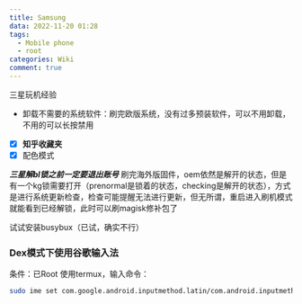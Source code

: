 ```yaml
---
title: Samsung
data: 2022-11-20 01:28
tags: 
  - Mobile phone
  - root
categories: Wiki
comment: true
---
```


三星玩机经验<!--more-->

- 卸载不需要的系统软件：刷完欧版系统，没有过多预装软件，可以不用卸载，不用的可以长按禁用
- [x] **知乎收藏夹**
- [x] 配色模式

***三星解bl锁之前一定要退出账号***
刷完海外版固件，oem依然是解开的状态，但是有一个kg锁需要打开（prenormal是锁着的状态，checking是解开的状态），方式是进行系统更新检查，检查可能提醒无法进行更新，但无所谓，重启进入刷机模式就能看到已经解锁，此时可以刷magisk修补包了

试试安装busybux（已试，确实不行）

### Dex模式下使用谷歌输入法

条件：已Root
使用termux，输入命令：

```bash
sudo ime set com.google.android.inputmethod.latin/com.android.inputmethod.latin.LatinIME
```
